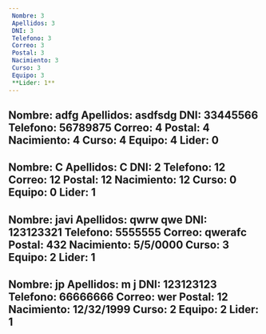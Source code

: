 ```yaml
---
 Nombre: 3
 Apellidos: 3
 DNI: 3
 Telefono: 3
 Correo: 3
 Postal: 3
 Nacimiento: 3
 Curso: 3
 Equipo: 3
 **Lider: 1**
---
```

 Nombre: adfg
 Apellidos: asdfsdg
 DNI: 33445566
 Telefono: 56789875
 Correo: 4
 Postal: 4
 Nacimiento: 4
 Curso: 4
 Equipo: 4
 **Lider: 0**
---
 Nombre: C
 Apellidos: C
 DNI: 2
 Telefono: 12
 Correo: 12
 Postal: 12
 Nacimiento: 12
 Curso: 0
 Equipo: 0
 **Lider: 1**
---
 Nombre: javi
 Apellidos: qwrw qwe
 DNI: 123123321
 Telefono: 5555555
 Correo: qwerafc
 Postal: 432
 Nacimiento: 5/5/0000
 Curso: 3
 Equipo: 2
 **Lider: 1**
---
 Nombre: jp
 Apellidos: m j
 DNI: 123123123
 Telefono: 66666666
 Correo: wer
 Postal: 12
 Nacimiento: 12/32/1999
 Curso: 2
 Equipo: 2
 **Lider: 1**
---
